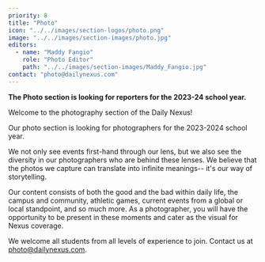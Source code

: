 ```yaml
---
priority: 8
title: "Photo"
icon: "../../images/section-logos/photo.png"
image: "../../images/section-images/photo.jpg"
editors:
  - name: "Maddy Fangio"
    role: "Photo Editor"
    path: "../../images/section-images/Maddy_Fangio.jpg"
contact: "photo@dailynexus.com"
---
```

**The Photo section is looking for reporters for the 2023-24 school year.**

Welcome to the photography section of the Daily Nexus!
 
Our photo section is looking for photographers for the 2023-2024 school year.
 
We not only see events first-hand through our lens, but we also see the diversity in our photographers who are behind these lenses. We believe that the photos we capture can translate into infinite meanings-- it's our way of storytelling. 
 
Our content consists of both the good and the bad within daily life, the campus and community, athletic games, current events from a global or local standpoint, and so much more. As a photographer, you will have the opportunity to be present in these moments and cater as the visual for Nexus coverage. 
 
We welcome all students from all levels of experience to join. Contact us at [photo@dailynexus.com](mailto:photo@dailynexus.com).